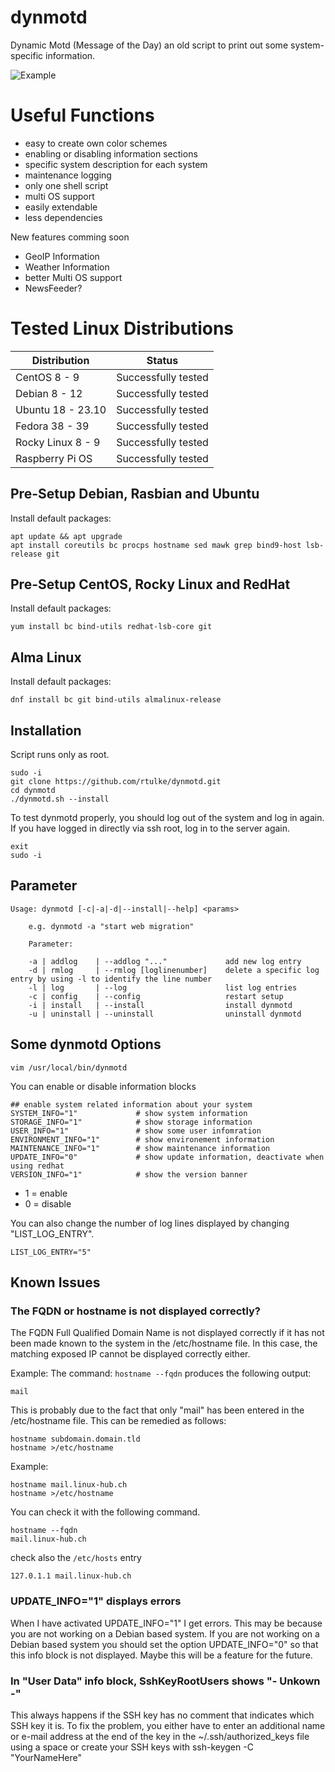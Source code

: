 # dynmotd
Dynamic Motd (Message of the Day) an old script to print out some system-specific information.

![Example](/data/screenshot.png)

# Useful Functions
* easy to create own color schemes
* enabling or disabling information sections
* specific system description for each system
* maintenance logging
* only one shell script
* multi OS support
* easily extendable
* less dependencies

New features comming soon
* GeoIP Information
* Weather Information 
* better Multi OS support
* NewsFeeder?

# Tested Linux Distributions

| Distribution 	     | Status               |
|--------------------|----------------------|
| CentOS 8 - 9	     | Successfully tested  |
| Debian 8 - 12      | Successfully tested  |
| Ubuntu 18 - 23.10  | Successfully tested  |
| Fedora 38 - 39     | Successfully tested  |
| Rocky Linux 8 - 9  | Successfully tested  |
| Raspberry Pi OS    | Successfully tested  |


Pre-Setup Debian, Rasbian and Ubuntu 
------------------------------------

Install default packages:

~~~
apt update && apt upgrade
apt install coreutils bc procps hostname sed mawk grep bind9-host lsb-release git
~~~

Pre-Setup CentOS, Rocky Linux and RedHat
----------------------------------------

Install default packages:

~~~
yum install bc bind-utils redhat-lsb-core git 
~~~

Alma Linux
----------

Install default packages:

~~~
dnf install bc git bind-utils almalinux-release
~~~


Installation
------------

Script runs only as root.

~~~
sudo -i
git clone https://github.com/rtulke/dynmotd.git
cd dynmotd
./dynmotd.sh --install
~~~

To test dynmotd properly, you should log out of the system and log in again.
If you have logged in directly via ssh root, log in to the server again.

~~~
exit
sudo -i
~~~


Parameter 
---------

~~~
Usage: dynmotd [-c|-a|-d|--install|--help] <params>

    e.g. dynmotd -a "start web migration"

    Parameter:

    -a | addlog    | --addlog "..."             add new log entry
    -d | rmlog     | --rmlog [loglinenumber]    delete a specific log entry by using -l to identify the line number
    -l | log       | --log                      list log entries
    -c | config    | --config                   restart setup
    -i | install   | --install                  install dynmotd
    -u | uninstall | --uninstall                uninstall dynmotd
~~~

Some dynmotd Options
--------------------

~~~
vim /usr/local/bin/dynmotd
~~~

You can enable or disable information blocks 

~~~
## enable system related information about your system
SYSTEM_INFO="1"             # show system information
STORAGE_INFO="1"            # show storage information
USER_INFO="1"               # show some user infomration
ENVIRONMENT_INFO="1"        # show environement information
MAINTENANCE_INFO="1"        # show maintenance information
UPDATE_INFO="0"             # show update information, deactivate when using redhat
VERSION_INFO="1"            # show the version banner
~~~

 * 1 = enable
 * 0 = disable

You can also change the number of log lines displayed by changing "LIST_LOG_ENTRY".

~~~
LIST_LOG_ENTRY="5"
~~~

Known Issues
------------

### The FQDN or hostname is not displayed correctly?
The FQDN Full Qualified Domain Name is not displayed correctly if it has not been made known to the system in the /etc/hostname file. In this case, the matching exposed IP cannot be displayed correctly either.

Example: The command: `hostname --fqdn` produces the following output:
~~~
mail
~~~

This is probably due to the fact that only "mail" has been entered in the /etc/hostname file. 
This can be remedied as follows:
~~~
hostname subdomain.domain.tld
hostname >/etc/hostname
~~~

Example:
~~~
hostname mail.linux-hub.ch
hostname >/etc/hostname
~~~

You can check it with the following command.
~~~
hostname --fqdn
mail.linux-hub.ch
~~~

check also the `/etc/hosts` entry

~~~
127.0.1.1 mail.linux-hub.ch
~~~

### UPDATE_INFO="1" displays errors
When I have activated UPDATE_INFO="1" I get errors. This may be because you are not working on a Debian based system. If you are not working on a Debian based system you should set the option UPDATE_INFO="0" so that this info block is not displayed.  Maybe this will be a feature for the future.

### In "User Data" info block, SshKeyRootUsers shows "- Unkown -"
This always happens if the SSH key has no comment that indicates which SSH key it is. To fix the problem, you either have to enter an additional name or e-mail address at the end of the key in the ~/.ssh/authorized_keys file using a space or create your SSH keys with ssh-keygen -C "YourNameHere"

